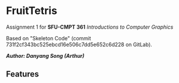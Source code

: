 # FruitTetris

Assignment 1 for **SFU-CMPT 361** *Introductions to Computer Graphics*

Based on "Skeleton Code" (commit 731f2cf343bc525ebcd16e506c7dd5e652c6d228 on GitLab).

***Author: Danyang Song (Arthur)***

## Features
